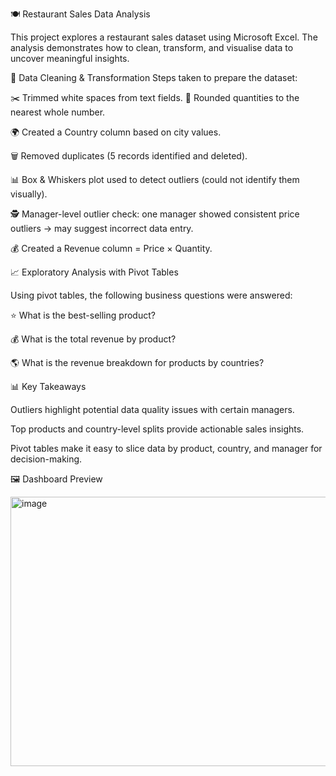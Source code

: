 🍽️ Restaurant Sales Data Analysis

This project explores a restaurant sales dataset using Microsoft Excel. The analysis demonstrates how to clean, transform, and visualise data to uncover meaningful insights.

🧹 Data Cleaning & Transformation
Steps taken to prepare the dataset:


✂️ Trimmed white spaces from text fields.
🔢 Rounded quantities to the nearest whole number.

🌍 Created a Country column based on city values.

🗑 Removed duplicates (5 records identified and deleted).

📊 Box & Whiskers plot used to detect outliers (could not identify them visually).

🕵️ Manager-level outlier check: one manager showed consistent price outliers → may suggest incorrect data entry.

💰 Created a Revenue column = Price × Quantity.

📈 Exploratory Analysis with Pivot Tables

Using pivot tables, the following business questions were answered:

⭐ What is the best-selling product?

💰 What is the total revenue by product?

🌎 What is the revenue breakdown for products by countries?

📊 Key Takeaways

Outliers highlight potential data quality issues with certain managers.

Top products and country-level splits provide actionable sales insights.

Pivot tables make it easy to slice data by product, country, and manager for decision-making.

🖼 Dashboard Preview


<img width="758" height="431" alt="image" src="https://github.com/user-attachments/assets/a07942e3-3bcd-4fec-b2c4-12c548cb4c59" />

